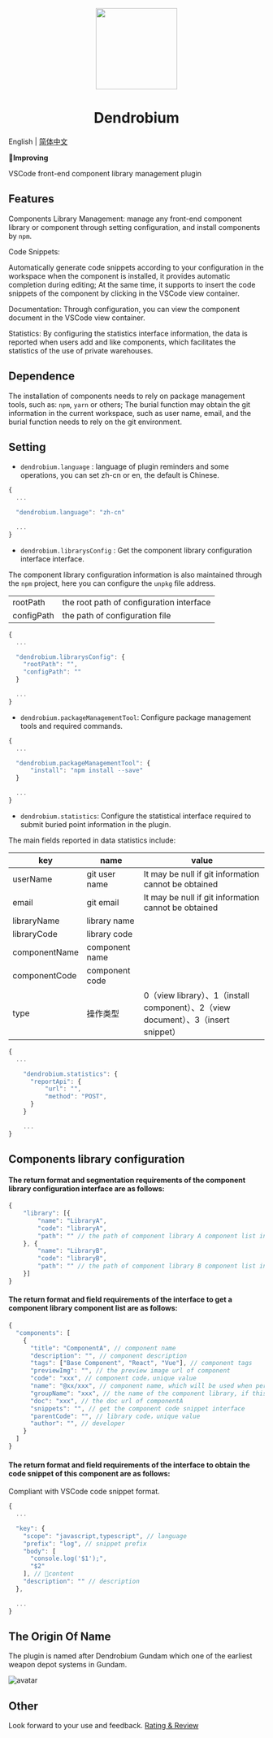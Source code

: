 <p align="center">
    <img width="160" src="https://user-images.githubusercontent.com/12044749/118221230-cad27a00-b4af-11eb-9d74-9120041180a6.png">
</p>

<h1 align="center">Dendrobium</h1>

English | [简体中文](./README.zh-CN.md)

**Improving**

VSCode front-end component library management plugin

## Features

Components Library Management:
manage any front-end component library or component through setting configuration, and install components by `npm`.

Code Snippets:

Automatically generate code snippets according to your configuration in the workspace  when the component is installed, it provides automatic completion during editing;
At the same time, it supports to insert the code snippets of the component by clicking in the VSCode view container.

Documentation:
Through configuration, you can view the component document in the VSCode view container.

Statistics:
By configuring the statistics interface information, the data is reported when users add and like components, which facilitates the statistics of the use of private warehouses.


## Dependence

The installation of components needs to rely on package management tools, such as: `npm`, `yarn` or others;
The burial function may obtain the git information in the current workspace, such as user name, email, and the burial function needs to rely on the git environment.


## Setting

- `dendrobium.language` : language of plugin reminders and some operations, you can set zh-cn or en, the default is Chinese.

```javascript
{
  ...

  "dendrobium.language": "zh-cn"

  ...
}
```

- `dendrobium.librarysConfig` : Get the component library configuration interface interface.

The component library configuration information is also maintained through the `npm` project, here you can configure the `unpkg` file address.

| | |
| --| -- |
| rootPath | the root path of configuration interface |
| configPath | the path of configuration file| 


```javascript
{
  ...

  "dendrobium.librarysConfig": {
    "rootPath": "",
    "configPath": ""
  }

  ...
}
```

- `dendrobium.packageManagementTool`: Configure package management tools and required commands.

```javascript
{
  ...

  "dendrobium.packageManagementTool": {
      "install": "npm install --save"
  }

  ...
}
```

- `dendrobium.statistics`: Configure the statistical interface required to submit buried point information in the plugin.

The main fields reported in data statistics include:

| key | name | value |
| -- | -- | -- |
| userName | git user name | It may be null if git information cannot be obtained |
| email | git email | It may be null if git information cannot be obtained |
| libraryName | library name | |
| libraryCode | library code | |
| componentName | component name | |
| componentCode | component code | |
| type | 操作类型 | 0（view library）、1（install component）、2（view document）、3（insert snippet） |


```javascript
{
  ...

    "dendrobium.statistics": {
      "reportApi": {
          "url": "",
          "method": "POST",
      }
    }

    ...
}
```

## Components library configuration

#### The return format and segmentation requirements of the component library configuration interface are as follows:

```javascript
{
    "library": [{
        "name": "LibraryA",
        "code": "libraryA",
        "path": "" // the path of component library A component list interface
    }, {
        "name": "LibraryB",
        "code": "libraryB",
        "path": "" // the path of component library B component list interface
    }]
}
```
#### The return format and field requirements of the interface to get a component library component list are as follows:

```javascript
{
  "components": [
    {
      "title": "ComponentA", // component name
      "description": "", // component description
      "tags": ["Base Component", "React", "Vue"], // component tags
      "previewImg": "", // the preview image url of component
      "code": "xxx", // component code，unique value
      "name": "@xx/xxx", // component name, which will be used when performing the installation operation
      "groupName": "xxx", // the name of the component library, if this option is configured, the component library will be installed during the installation process
      "doc": "xxx", // the doc url of componentA
      "snippets": "", // get the component code snippet interface
      "parentCode": "", // library code，unique value
      "author": "", // developer
    }
  ]
}

```

#### The return format and field requirements of the interface to obtain the code snippet of this component are as follows:

Compliant with VSCode code snippet format.

```javascript
{
  ...

  "key": {
    "scope": "javascript,typescript", // language
    "prefix": "log", // snippet prefix
    "body": [
      "console.log('$1');",
      "$2"
    ], // content
    "description": "" // description
  },

  ...
}
```

## The Origin Of Name
The plugin is named after Dendrobium Gundam which one of the earliest weapon depot systems in Gundam.

![avatar](https://user-images.githubusercontent.com/12044749/118221259-d7ef6900-b4af-11eb-8393-8020d6cde9cd.jpg)


## Other

Look forward to your use and feedback. [Rating & Review](https://marketplace.visualstudio.com/items?itemName=panmenglin.dendrobium&ssr=false#review-details)



